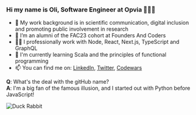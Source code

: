 ### Hi my name is Oli, Software Engineer at Opvia 🧑🏾‍💻

- 💾 My work background is in scientific communication, digital inclusion and promoting public involvement in research
- 🙌 I’m an alumni of the FAC23 cohort at Founders And Coders
- 💪🏽 I professionally work with Node, React, Next.js, TypeScript and GraphQL
- 🌱 I'm currently learning Scala and the principles of functional programming
- 📫 You can find me on: [LinkedIn](https://www.linkedin.com/in/olilukejones), [Twitter](https://twitter.com/duck_rabbit_py), [Codewars](https://www.codewars.com/users/duckRabbit)

<b>Q</b>: What's the deal with the gitHub name?
<br>
<b>A</b>: I'm a big fan of the famous illusion, and I started out with Python before JavaScript!

![Duck Rabbit](https://static.independent.co.uk/s3fs-public/thumbnails/image/2016/02/14/12/duck-rabbit.png?width=250)
